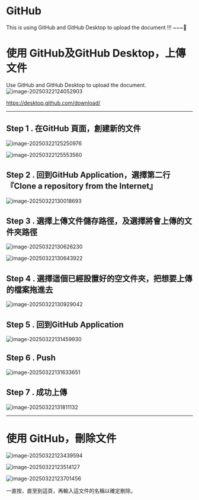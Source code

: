 # GitHub
This is using GitHub and GitHub Desktop to upload the document !!! ~~~🐺

# 使用 GitHub及GitHub Desktop，上傳文件
Use GitHub and GitHub Desktop to upload the document.
![image-20250322124052903](http://pdm888.oss-cn-beijing.aliyuncs.com/img/image-20250322124052903.png) 

https://desktop.github.com/download/

---

## Step 1 . 在GitHub 頁面，創建新的文件

![image-20250322125250976](http://pdm888.oss-cn-beijing.aliyuncs.com/img/image-20250322125250976.png)

![image-20250322125553560](http://pdm888.oss-cn-beijing.aliyuncs.com/img/image-20250322125553560.png) 



## Step 2 . 回到GitHub Application，選擇第二行 『Clone a repository from the Internet』

![image-20250322130018693](http://pdm888.oss-cn-beijing.aliyuncs.com/img/image-20250322130018693.png)

## Step 3 . 選擇上傳文件儲存路徑，及選擇將會上傳的文件夾路徑

![image-20250322130626230](http://pdm888.oss-cn-beijing.aliyuncs.com/img/image-20250322130626230.png) 

![image-20250322130643922](http://pdm888.oss-cn-beijing.aliyuncs.com/img/image-20250322130643922.png) 

## Step 4 . 選擇這個已經設置好的空文件夾，把想要上傳的檔案拖進去

![image-20250322130929042](http://pdm888.oss-cn-beijing.aliyuncs.com/img/image-20250322130929042.png) 

## Step 5 . 回到GitHub Application

![image-20250322131459930](http://pdm888.oss-cn-beijing.aliyuncs.com/img/image-20250322131459930.png)  

## Step 6 . Push

![image-20250322131633651](http://pdm888.oss-cn-beijing.aliyuncs.com/img/image-20250322131633651.png) 

## Step 7 . 成功上傳

![image-20250322131811132](http://pdm888.oss-cn-beijing.aliyuncs.com/img/image-20250322131811132.png) 



---

# 使用 GitHub，刪除文件

![image-20250322123439594](http://pdm888.oss-cn-beijing.aliyuncs.com/img/image-20250322123439594.png)

![image-20250322123514127](http://pdm888.oss-cn-beijing.aliyuncs.com/img/image-20250322123514127.png) 

![image-20250322123701456](http://pdm888.oss-cn-beijing.aliyuncs.com/img/image-20250322123701456.png) 

一直按，直至到這頁，再輸入這文件的名稱以確定刪除。
